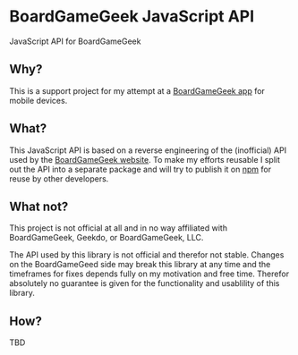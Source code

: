 # BoardGameGeek JavaScript API
JavaScript API for BoardGameGeek

## Why?
This is a support project for my attempt at a [BoardGameGeek app](https://github.com/mdreier/bgg-mobile) for mobile devices.

## What?
This JavaScript API is based on a reverse engineering of the (inofficial) API used by the [BoardGameGeek website](https://boardgamegeek.com/). To make my efforts reusable I split out the API into a separate package and will try to publish it on [npm](https://www.npmjs.com/) for reuse by other developers.

## What not?
This project is not official at all and in no way affiliated with BoardGameGeek, Geekdo, or BoardGameGeek, LLC.

The API used by this library is not official and therefor not stable. Changes on the BoardGameGeed side may break this library at any time and the timeframes for fixes depends fully on my motivation and free time. Therefor absolutely no guarantee is given for the functionality and usablility of this library.

## How?
TBD
